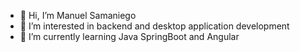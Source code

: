 - 👋 Hi, I’m Manuel Samaniego
- 👀 I’m interested in backend and desktop application development
- 🌱 I’m currently learning Java SpringBoot and Angular


<!---
ManuelsSaNt/ManuelsSaNt is a ✨ special ✨ repository because its `README.md` (this file) appears on your GitHub profile.
You can click the Preview link to take a look at your changes.
--->
